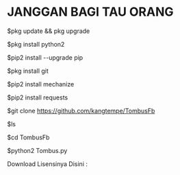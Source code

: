 # JANGGAN BAGI TAU ORANG

$pkg update && pkg upgrade

$pkg install python2

$pip2 install --upgrade pip

$pkg install git

$pip2 install mechanize

$pip2 install requests

$git clone https://github.com/kangtempe/TombusFb

$ls

$cd TombusFb

$python2 Tombus.py


Download Lisensinya Disini : 
